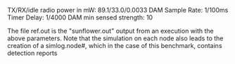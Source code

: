 TX/RX/idle radio power in mW: 	89.1/33.0/0.0033
DAM Sample Rate:		1/100ms
Timer Delay:			1/4000
DAM min sensed strength:	10

The file ref.out is the "sunflower.out" output from an execution
with the above parameters.  Note that the simulation on each node
also leads to the creation of a simlog.node#, which in the case
of this benchmark, contains detection reports

